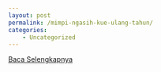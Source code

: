 ```yaml
---
layout: post
permalink: /mimpi-ngasih-kue-ulang-tahun/
categories:
    - Uncategorized
---
```


[Baca Selengkapnya](/01)